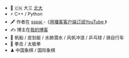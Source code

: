 
- 🍻 🇨🇳 大三 [北大](https://www.pku.edu.cn)
- ⚡ C++ / Python
- 🖋 作者在 [ sspai ](https://sspai.com/u/aw0luepf/posts)
  -《[用播客客户端订阅YouTube ](https://sspai.com/post/63112)》
- ✍️ 博主在[我的博客](https://haysc.tech)
- 🏃 帆船 / 皮划艇 / 水肺潜水 / 风帆冲浪 / 乒乓球 / 骑自行车
- 🥋 拳击 / 太极拳
- ♟ 中国象棋 / 国际象棋
